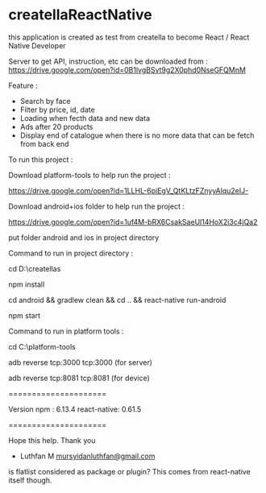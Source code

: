 # createllaReactNative
this application is created as test from creatella to become React / React Native Developer

Server to get API, instruction, etc can be downloaded from : https://drive.google.com/open?id=0B1lvgBSvt9g2X0phd0NseGFQMnM

Feature :
- Search by face
- Filter by price, id, date
- Loading when fecth data and new data
- Ads after 20 products
- Display end of catalogue when there is no more data that can be fetch from back end

To run this project :

Download platform-tools to help run the project :

https://drive.google.com/open?id=1LLHL-6piEgV_QtKLtzFZnyyAlqu2eIJ-

Download android+ios folder to help run the project :

https://drive.google.com/open?id=1uf4M-bRX6CsakSaeUl14HoX2i3c4jQa2

put folder android and ios in project directory

Command to run in project directory :

cd D:\createllas 

npm install

cd android && gradlew clean && cd .. && react-native run-android  

npm start

Command to run in platform tools :

cd C:\platform-tools

adb reverse tcp:3000 tcp:3000 (for server)

adb reverse tcp:8081 tcp:8081 (for device)

=====================

Version
npm : 6.13.4
react-native: 0.61.5

=====================

Hope this help.
Thank you
- Luthfan M
mursyidanluthfan@gmail.com


is flatlist considered as package or plugin? This comes from react-native itself though.
